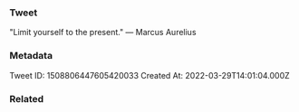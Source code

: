 ### Tweet
"Limit yourself to the present." — Marcus Aurelius

### Metadata
Tweet ID: 1508806447605420033
Created At: 2022-03-29T14:01:04.000Z

### Related

